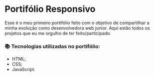 # Portifólio Responsivo

Esse é o meu primeiro portifólio feito com o objetivo de compartilhar a minha evolução como desenvolvedora web junior.
Aqui estão todos os projetos que eu me orgulho de ter feito/participado.

### 📚 Tecnologias utilizadas no portifólio:
- HTML;
- CSS;
- JavaScript.
